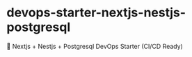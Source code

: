 # devops-starter-nextjs-nestjs-postgresql
🚀 Nextjs + Nestjs + Postgresql DevOps Starter (CI/CD Ready)
